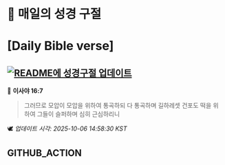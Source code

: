 # 🙏 매일의 성경 구절
# [Daily Bible verse]
## [![README에 성경구절 업데이트](https://github.com/DONGSUKA/first_test/actions/workflows/update-readme-bible.yml/badge.svg)](https://github.com/DONGSUKA/first_test/actions/workflows/update-readme-bible.yml)
<!-- START_BIBLE_VERSE -->
📖 **이사야 16:7**
> 그러므로 모압이 모압을 위하여 통곡하되 다 통곡하며 길하레셋 건포도 떡을 위하여 그들이 슬퍼하며 심히 근심하리니

🕊️ _업데이트 시각: 2025-10-06 14:58:30 KST_
  <!-- END_BIBLE_VERSE -->
## GITHUB_ACTION
